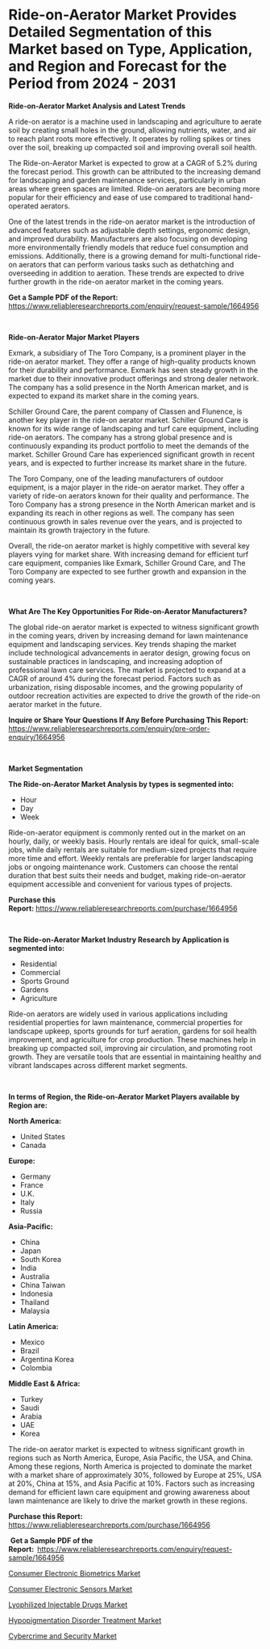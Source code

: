<p><h1>Ride-on-Aerator Market Provides Detailed Segmentation of this Market based on Type, Application, and Region and Forecast for the Period from 2024 - 2031</h1></p><p><strong>Ride-on-Aerator Market Analysis and Latest Trends</strong></p>
<p><p>A ride-on aerator is a machine used in landscaping and agriculture to aerate soil by creating small holes in the ground, allowing nutrients, water, and air to reach plant roots more effectively. It operates by rolling spikes or tines over the soil, breaking up compacted soil and improving overall soil health.</p><p>The Ride-on-Aerator Market is expected to grow at a CAGR of 5.2% during the forecast period. This growth can be attributed to the increasing demand for landscaping and garden maintenance services, particularly in urban areas where green spaces are limited. Ride-on aerators are becoming more popular for their efficiency and ease of use compared to traditional hand-operated aerators. </p><p>One of the latest trends in the ride-on aerator market is the introduction of advanced features such as adjustable depth settings, ergonomic design, and improved durability. Manufacturers are also focusing on developing more environmentally friendly models that reduce fuel consumption and emissions. Additionally, there is a growing demand for multi-functional ride-on aerators that can perform various tasks such as dethatching and overseeding in addition to aeration. These trends are expected to drive further growth in the ride-on aerator market in the coming years.</p></p>
<p><strong>Get a Sample PDF of the Report:&nbsp;</strong> <a href="https://www.reliableresearchreports.com/enquiry/request-sample/1664956">https://www.reliableresearchreports.com/enquiry/request-sample/1664956</a></p>
<p>&nbsp;</p>
<p><strong>Ride-on-Aerator Major Market Players</strong></p>
<p><p>Exmark, a subsidiary of The Toro Company, is a prominent player in the ride-on aerator market. They offer a range of high-quality products known for their durability and performance. Exmark has seen steady growth in the market due to their innovative product offerings and strong dealer network. The company has a solid presence in the North American market, and is expected to expand its market share in the coming years.</p><p>Schiller Ground Care, the parent company of Classen and Flunence, is another key player in the ride-on aerator market. Schiller Ground Care is known for its wide range of landscaping and turf care equipment, including ride-on aerators. The company has a strong global presence and is continuously expanding its product portfolio to meet the demands of the market. Schiller Ground Care has experienced significant growth in recent years, and is expected to further increase its market share in the future.</p><p>The Toro Company, one of the leading manufacturers of outdoor equipment, is a major player in the ride-on aerator market. They offer a variety of ride-on aerators known for their quality and performance. The Toro Company has a strong presence in the North American market and is expanding its reach in other regions as well. The company has seen continuous growth in sales revenue over the years, and is projected to maintain its growth trajectory in the future.</p><p>Overall, the ride-on aerator market is highly competitive with several key players vying for market share. With increasing demand for efficient turf care equipment, companies like Exmark, Schiller Ground Care, and The Toro Company are expected to see further growth and expansion in the coming years.</p></p>
<p>&nbsp;</p>
<p><strong>What Are The Key Opportunities For Ride-on-Aerator Manufacturers?</strong></p>
<p><p>The global ride-on aerator market is expected to witness significant growth in the coming years, driven by increasing demand for lawn maintenance equipment and landscaping services. Key trends shaping the market include technological advancements in aerator design, growing focus on sustainable practices in landscaping, and increasing adoption of professional lawn care services. The market is projected to expand at a CAGR of around 4% during the forecast period. Factors such as urbanization, rising disposable incomes, and the growing popularity of outdoor recreation activities are expected to drive the growth of the ride-on aerator market in the future.</p></p>
<p><strong>Inquire or Share Your Questions If Any Before Purchasing This Report:</strong> <a href="https://www.reliableresearchreports.com/enquiry/pre-order-enquiry/1664956">https://www.reliableresearchreports.com/enquiry/pre-order-enquiry/1664956</a></p>
<p>&nbsp;</p>
<p><strong>Market Segmentation</strong></p>
<p><strong>The Ride-on-Aerator Market Analysis by types is segmented into:</strong></p>
<p><ul><li>Hour</li><li>Day</li><li>Week</li></ul></p>
<p><p>Ride-on-aerator equipment is commonly rented out in the market on an hourly, daily, or weekly basis. Hourly rentals are ideal for quick, small-scale jobs, while daily rentals are suitable for medium-sized projects that require more time and effort. Weekly rentals are preferable for larger landscaping jobs or ongoing maintenance work. Customers can choose the rental duration that best suits their needs and budget, making ride-on-aerator equipment accessible and convenient for various types of projects.</p></p>
<p><strong>Purchase this Report:&nbsp;</strong><a href="https://www.reliableresearchreports.com/purchase/1664956">https://www.reliableresearchreports.com/purchase/1664956</a></p>
<p>&nbsp;</p>
<p><strong>The Ride-on-Aerator Market Industry Research by Application is segmented into:</strong></p>
<p><ul><li>Residential</li><li>Commercial</li><li>Sports Ground</li><li>Gardens</li><li>Agriculture</li></ul></p>
<p><p>Ride-on aerators are widely used in various applications including residential properties for lawn maintenance, commercial properties for landscape upkeep, sports grounds for turf aeration, gardens for soil health improvement, and agriculture for crop production. These machines help in breaking up compacted soil, improving air circulation, and promoting root growth. They are versatile tools that are essential in maintaining healthy and vibrant landscapes across different market segments.</p></p>
<p>&nbsp;</p>
<p><strong>In terms of Region, the Ride-on-Aerator Market Players available by Region are:</strong></p>
<p>
    <p> <strong> North America: </strong>
        <ul>
            <li>United States</li>
            <li>Canada</li>
        </ul>
        </p> 
    <p> <strong> Europe: </strong>
        <ul>
            <li>Germany</li>
            <li>France</li>
            <li>U.K.</li>
            <li>Italy</li>
            <li>Russia</li>
        </ul>
        </p> 
    <p> <strong> Asia-Pacific: </strong>
        <ul>
            <li>China</li>
            <li>Japan</li>
            <li>South Korea</li>
            <li>India</li>
            <li>Australia</li>
            <li>China Taiwan</li>
            <li>Indonesia</li>
            <li>Thailand</li>
            <li>Malaysia</li>
        </ul>
        </p> 
    <p> <strong> Latin America: </strong>
        <ul>
            <li>Mexico</li>
            <li>Brazil</li>
            <li>Argentina Korea</li>
            <li>Colombia</li>
        </ul>
        </p> 
    <p> <strong> Middle East & Africa: </strong>
        <ul>
            <li>Turkey</li>
            <li>Saudi</li>
            <li>Arabia</li>
            <li>UAE</li>
            <li>Korea</li>
        </ul>
    </p>
    </p>
<p><p>The ride-on aerator market is expected to witness significant growth in regions such as North America, Europe, Asia Pacific, the USA, and China. Among these regions, North America is projected to dominate the market with a market share of approximately 30%, followed by Europe at 25%, USA at 20%, China at 15%, and Asia Pacific at 10%. Factors such as increasing demand for efficient lawn care equipment and growing awareness about lawn maintenance are likely to drive the market growth in these regions.</p></p>
<p><strong>Purchase this Report: </strong><a href="https://www.reliableresearchreports.com/purchase/1664956">https://www.reliableresearchreports.com/purchase/1664956</a></p>
<p>&nbsp;<strong>Get a Sample PDF of the Report:&nbsp;&nbsp;</strong><a href="https://www.reliableresearchreports.com/enquiry/request-sample/1664956">https://www.reliableresearchreports.com/enquiry/request-sample/1664956</a></p>
<p><strong></strong></p>
<p><p><a href="https://github.com/joannagoyvaerts/Market-Research-Report-List-1/blob/main/consumer-electronic-biometrics-market.md">Consumer Electronic Biometrics Market</a></p><p><a href="https://github.com/lubmix/Market-Research-Report-List-1/blob/main/consumer-electronic-sensors-market.md">Consumer Electronic Sensors Market</a></p><p><a href="https://medium.com/@lorilarson1929/lyophilized-injectable-drugs-nbsp-market-focuses-on-market-share-size-and-projected-forecast-till-5610d3660c0e">Lyophilized Injectable Drugs Market</a></p><p><a href="https://medium.com/@lorilarson1929/hypopigmentation-disorder-treatment-market-exploring-market-share-market-trends-and-future-d964af0b1aec">Hypopigmentation Disorder Treatment Market</a></p><p><a href="https://medium.com/@tiffanytran1905/decoding-cybercrime-and-security-market-metrics-market-share-trends-and-growth-patterns-3786ff0ed346">Cybercrime and Security Market</a></p></p>
